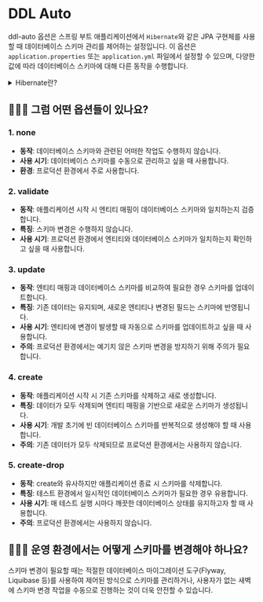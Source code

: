 # DDL Auto

ddl-auto 옵션은 스프링 부트 애플리케이션에서 `Hibernate`와 같은 JPA 구현체를 사용할 때 데이터베이스 스키마 관리를 제어하는 설정입니다. 이 옵션은 `application.properties` 또는 `application.yml` 파일에서 설정할 수 있으며, 다양한 값에 따라 데이터베이스 스키마에 대해 다른 동작을 수행합니다.

<details>
<summary>Hibernate란?</summary>

**Hibernate**는 Java에서 가장 널리 사용되는 **ORM(Object-Relational Mapping) 프레임워크**입니다.

> ORM이란?
> <br> **Object**: Java 객체
> <br> **Relational**: 관계형 데이터베이스 
> <br> **Mapping**: 객체와 DB 테이블을 연결

즉, Hibernate는 **JPA 스펙을 구현한 가장 인기 있는 ORM 프레임워크**로, Spring Data JPA와 함께 사용되어 Java 개발에서 데이터베이스 접근을 단순화합니다.

</details>

## 🤷🏻‍♂️ 그럼 어떤 옵션들이 있나요?

### 1. none
- **동작**: 데이터베이스 스키마와 관련된 어떠한 작업도 수행하지 않습니다.
- **사용 시기**: 데이터베이스 스키마를 수동으로 관리하고 싶을 때 사용합니다.
- **환경**: 프로덕션 환경에서 주로 사용합니다.

### 2. validate
- **동작**: 애플리케이션 시작 시 엔티티 매핑이 데이터베이스 스키마와 일치하는지 검증합니다.
- **특징**: 스키마 변경은 수행하지 않습니다.
- **사용 시기**: 프로덕션 환경에서 엔티티와 데이터베이스 스키마가 일치하는지 확인하고 싶을 때 사용합니다.

### 3. update
- **동작**: 엔티티 매핑과 데이터베이스 스키마를 비교하여 필요한 경우 스키마를 업데이트합니다.
- **특징**: 기존 데이터는 유지되며, 새로운 엔티티나 변경된 필드는 스키마에 반영됩니다.
- **사용 시기**: 엔티티에 변경이 발생할 때 자동으로 스키마를 업데이트하고 싶을 때 사용합니다.
- **주의**: 프로덕션 환경에서는 예기치 않은 스키마 변경을 방지하기 위해 주의가 필요합니다.

### 4. create
- **동작**: 애플리케이션 시작 시 기존 스키마를 삭제하고 새로 생성합니다.
- **특징**: 데이터가 모두 삭제되며 엔티티 매핑을 기반으로 새로운 스키마가 생성됩니다.
- **사용 시기**: 개발 초기에 빈 데이터베이스 스키마를 반복적으로 생성해야 할 때 사용합니다.
- **주의**: 기존 데이터가 모두 삭제되므로 프로덕션 환경에서는 사용하지 않습니다.

### 5. create-drop
- **동작**: create와 유사하지만 애플리케이션 종료 시 스키마를 삭제합니다.
- **특징**: 테스트 환경에서 일시적인 데이터베이스 스키마가 필요한 경우 유용합니다.
- **사용 시기**: 매 테스트 실행 시마다 깨끗한 데이터베이스 상태를 유지하고자 할 때 사용합니다.
- **주의**: 프로덕션 환경에서는 사용하지 않습니다.

## 🤷🏻‍♂️ 운영 환경에서는 어떻게 스키마를 변경해야 하나요?
스키마 변경이 필요할 때는 적절한 데이터베이스 마이그레이션 도구(Flyway, Liquibase 등)를 사용하여 제어된 방식으로 스키마를 관리하거나, 사용자가 없는 새벽에 스키마 변경 작업을 수동으로 진행하는 것이 더욱 안전할 수 있습니다.